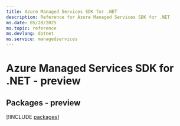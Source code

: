 ```yaml
---
title: Azure Managed Services SDK for .NET
description: Reference for Azure Managed Services SDK for .NET
ms.date: 05/28/2025
ms.topic: reference
ms.devlang: dotnet
ms.service: managedservices
---
```

# Azure Managed Services SDK for .NET - preview
## Packages - preview
[!INCLUDE [packages](managed-services-index.md)]